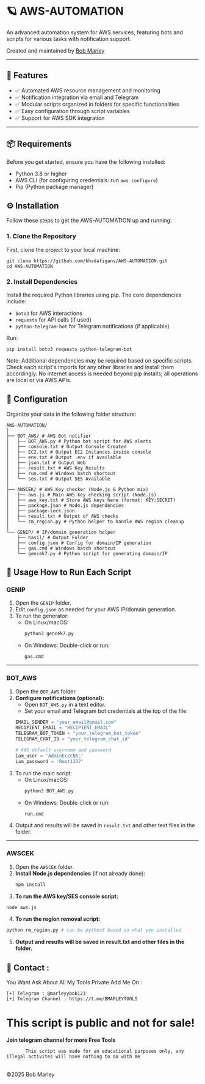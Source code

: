 # 🪐 AWS-AUTOMATION

An advanced automation system for AWS services, featuring bots and scripts for various tasks with notification support.

Created and maintained by [Bob Marley](https://github.com/khadafigans)

---

## 🚀 Features

- ✅ Automated AWS resource management and monitoring  
- ✅ Notification integration via email and Telegram  
- ✅ Modular scripts organized in folders for specific functionalities  
- ✅ Easy configuration through script variables  
- ✅ Support for AWS SDK integration  

---

## 📦 Requirements

Before you get started, ensure you have the following installed:

- Python 3.8 or higher
- AWS CLI (for configuring credentials: run `aws configure`)
- Pip (Python package manager)


## ⚙️ Installation

Follow these steps to get the AWS-AUTOMATION up and running:

### 1. Clone the Repository

First, clone the project to your local machine:

```
git clone https://github.com/khadafigans/AWS-AUTOMATION.git
cd AWS-AUTOMATION
```

### 2. Install Dependencies

Install the required Python libraries using pip. The core dependencies include:

- `boto3` for AWS interactions
- `requests` for API calls (if used)
- `python-telegram-bot` for Telegram notifications (if applicable)

Run:

```
pip install boto3 requests python-telegram-bot
```

Note: Additional dependencies may be required based on specific scripts. Check each script's imports for any other libraries and install them accordingly. No internet access is needed beyond pip installs; all operations are local or via AWS APIs.

## 📁 Configuration

Organize your data in the following folder structure:

```
AWS-AUTOMATION/
│
├── BOT_AWS/ # AWS Bot notifier
│   ├── BOT_AWS.py # Python bot script for AWS alerts
│   ├── console.txt # Output Console Created
│   ├── EC2.txt # Output EC2 Instances inside console
│   ├── env.txt # Output .env if available
│   ├── json.txt # Output Web
│   ├── result.txt # AWS Key Results
│   ├── run.cmd # Windows batch shortcut
│   └── ses.txt # Output SES Available
│
├── AWSCEK/ # AWS Key checker (Node.js & Python mix)
│   ├── aws.js # Main AWS key checking script (Node.js)
│   ├── aws_key.txt # Store AWS keys here (format: KEY:SECRET)
│   ├── package.json # Node.js dependencies
│   ├── package-lock.json
│   ├── result.txt # Output of AWS checks
│   └── rm_region.py # Python helper to handle AWS region cleanup
│
└── GENIP/ # IP/domain generation helper
    ├── hasil/ # Output Folder
    ├── config.json # Config for domain/IP generation
    ├── gas.cmd # Windows batch shortcut
    └── gencek7.py # Python script for generating domain/IP
```

## 🚀 Usage How to Run Each Script

### GENIP

1. Open the `GENIP` folder.
2. Edit `config.json` as needed for your AWS IP/domain generation.
3. To run the generator:
   - On Linux/macOS:
     ```bash
     python3 gencek7.py
     ```
   - On Windows:
     Double-click or run:
     ```cmd
     gas.cmd
     ```

---

### BOT_AWS

1. Open the `BOT_AWS` folder.
2. **Configure notifications (optional):**
   - Open `BOT_AWS.py` in a text editor.
   - Set your email and Telegram bot credentials at the top of the file:
   ```python
   EMAIL_SENDER = "your_email@gmail.com"
   RECIPIENT_EMAIL = "RECIPIENT_EMAIL"
   TELEGRAM_BOT_TOKEN = "your_telegram_bot_token"
   TELEGRAM_CHAT_ID = "your_telegram_chat_id"

   # AWS default username and password
   iam_user = 'AdminEc2CNSL'
   iam_password = 'Root1337'
   ```
3. To run the main script:
   - On Linux/macOS:
     ```bash
     python3 BOT_AWS.py
     ```
   - On Windows:
     Double-click or run:
     ```cmd
     run.cmd
     ```
4. Output and results will be saved in `result.txt` and other text files in the folder.

---

### AWSCEK

1. Open the `AWSCEK` folder.
2. **Install Node.js dependencies** (if not already done):
   ```bash
   npm install
   ```
3. **To run the AWS key/SES console script:**
  ```bash
  node aws.js
  ```
4. **To run the region removal script:**
  ```bash
  python rm_region.py # can be python3 based on what you installed
  ```
5. **Output and results will be saved in result.txt and other files in the folder.**

📧 Contact :
------
You Want Ask About All My Tools Private Add Me On : 
```
[+] Telegram : @marleyybob123
[+] Telegram Channel : https://t.me/BMARLEYTOOLS
```
# This script is public and not for sale!

**Join telegram channel for more Free Tools**

           This script was made for an educational purposes only, any illegal activites will have nothing to do with me

<br>©2025 Bob Marley
</html>

